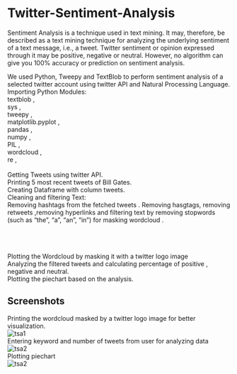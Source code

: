 # Twitter-Sentiment-Analysis
Sentiment Analysis is a technique used in text mining. It may, therefore, be described as a text mining technique for analyzing the underlying sentiment of a text message, i.e., a tweet. Twitter sentiment or opinion expressed through it may be positive, negative or neutral. However, no algorithm can give you 100% accuracy or prediction on sentiment analysis.
<p>
We used Python, Tweepy and TextBlob to perform sentiment analysis of a selected twitter account using  twitter API and Natural Processing Language. 
<br> Importing  Python Modules:
<br>textblob ,
<br>sys ,
<br>tweepy ,
<br>matplotlib.pyplot ,
<br>pandas ,
<br>numpy ,
<br>PIL ,
<br>wordcloud ,
<br>re ,
<br>
<br>Getting Tweets using twitter API.
<br>Printing 5 most recent tweets of Bill Gates.
<br>Creating Dataframe with column tweets.
<br>Cleaning and filtering Text:
 <br>Removing hashtags from the fetched tweets . Removing hasgtags, removing retweets    ,removing hyperlinks and filtering text by removing stopwords  (such as “the”, “a”, “an”, “in”) for masking wordcloud .  

<br><br>
<br> Plotting the Wordcloud by masking it with a twitter logo image
<br>Analyzing the filtered tweets and calculating percentage of positive , negative and neutral.
<br>Plotting the piechart based on the analysis.
</p>


## Screenshots
Printing the wordcloud masked by a twitter logo image for better visualization.
<br>![tsa1](https://user-images.githubusercontent.com/68144680/160224000-6bdf8887-10cd-4bc6-8221-dbffdb534400.png)
<br>Entering keyword and number of tweets from user for analyzing data
<br>![tsa2](https://user-images.githubusercontent.com/68144680/160224052-ce54c0c2-7d33-4451-b285-4c0224be9258.png)
<br>
Plotting piechart
<br>
![tsa2](https://user-images.githubusercontent.com/68144680/160224072-59c05e8a-cb18-4d19-a2a3-99d7895df84f.png)

